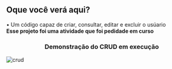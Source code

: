 
<h2> Oque você verá aqui? </h2>

• Um código capaz de criar, consultar, editar e excluir o usúario</b><br>
<span>**Esse projeto foi uma atividade que foi pedidade em curso**</span>

<h3 align="center"> Demonstração do <strong>CRUD</strong> em execução </h3>

![crud](https://user-images.githubusercontent.com/68366424/123683128-3b481700-d822-11eb-97bb-77a1df9f022c.gif)


